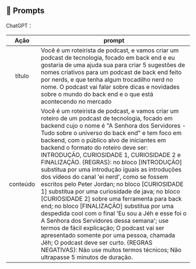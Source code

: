 ## 🧠 Prompts


ChatGPT：

|   Ação   | prompt                                                                                                                                                                                                                                                                         |
| :------: | ------------------------------------------------------------------------------------------------------------------------------------------------------------------------------------------------------------------------------------------------------------------------------ |
|  título  | Você é um roteirista de podcast, e vamos criar um podcast de tecnologia, focado em back end e eu gostaria de uma ajuda sua para criar 5 sugestões de nomes criativos para um podcast de back end feito por nerds, e que tenha algum trocadilho nerd no nome. O podcast vai falar sobre dicas e novidades sobre o mundo do back end e o que está acontecendo no mercado                                                       |
| conteúdo | Você é um roteirista de podcast, e vamos criar um  roteiro de um podcast de tecnologia, focado em backend cujo o nome é "A Senhora dos Servidores - Tudo sobre o universo do back end" e tem foco em backend, com o público alvo de iniciantes em backend o formato do roteiro deve ser: INTRODUÇÃO, CURIOSIDADE 1, CURIOSIDADE 2 e FINALIZAÇÃO. {REGRAS}: no bloco [INTRODUÇÃO] substitua por uma introdução iguais as introduções dos vídeos do canal 'ei nerd', como se fossem escritos pelo Peter Jordan; no bloco [CURIOSIDADE 1] substitua por uma curiosidade de java; no bloco [CURIOSIDADE 2] sobre uma ferramenta para back end; no bloco [FINALIZAÇÃO] substitua por uma despedida cool com o final 'Eu sou a Jéh e esse foi o A Senhora dos Servidores dessa semana'; use termos de fácil explicação; O podcast vai ser apresentado somente por uma pessoa, chamada Jéh; O podcast deve ser curto. {REGRAS NEGATIVAS}: Não use muitos termos técnicos; Não ultrapasse 5 minutos de duração. |

